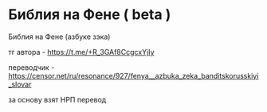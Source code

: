 # Библия на Фене ( beta )
Библия на Фене (азбуке зэка)

тг автора - https://t.me/+R_3GAf8CcgcxYjIy

переводчик - https://censor.net/ru/resonance/927/fenya__azbuka_zeka_banditskorusskiyi_slovar

за основу взят НРП перевод
